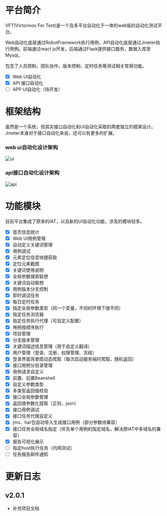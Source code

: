 # 平台简介
VFT(Victorinox For Test)是一个及多平台自动化于一体的web版的自动化测试平台。

Web自动化底层通过RobotFramework执行用例，API自动化底层通过Jmeter执行用例。前端通过react js开发，后端通过Flask提供接口服务，数据入库至Mysql。

包含了人员控制，团队协作，版本控制、定时任务等测试相关常用功能。

- [x] Web UI自动化
- [x] API 接口自动化
- [ ] APP UI自动化（待开发）

# 框架结构
虽然是一个系统，但其实接口自动化和UI自动化采取的两套独立的框架设计。
Jmeter本身对于接口自动化来说，还可以有更多的扩展。
### web ui自动化设计架构
![ui](/img/ui.png)

### api接口自动化设计架构
![api](/img/api.png)

# 功能模块
目前平台集成了原来的IAT，以及新的UI自动化功能，涉及的模块较多。

- [x] 首页信息统计
- [x] Web UI用例管理
- [x] 自动定义关键词管理
- [x] 用例调试
- [x] 元素定位信息快捷获取
- [x] 定位元素截图
- [x] 关键词使用说明
- [x] 全局参数搜索联想
- [x] 关键词自动联想
- [x] 用例版本分支控制
- [x] 即时调试任务
- [x] 每日定时任务
- [x] 指定全局参数类型（同一个变量，不同的环境下值不同）
- [x] 指定任务浏览器
- [x] 指定任务执行代理（可自定义配置）
- [x] 用例按顺序执行
- [x] 项目管理
- [x] 分支版本管理
- [x] 关键词描述信息管理（用于自定义翻译）
- [x] 用户管理（登录、注册、权限管理、冻结）
- [x] 登录界面背景图动态爬取（每次启动服务端时爬取，随机返回）
- [x] 接口用例分目录管理
- [x] 用例请求自定义
- [x] 前置、后置Beanshell
- [x] 自定义参数类型
- [x] 多类型返回值校验
- [x] 接口全局参数管理
- [x] 返回值参数化提取（正则，json）
- [x] 接口用例调试
- [x] 接口任务代理自定义
- [x] jmx、har包自动导入生成接口用例（部分参数待兼容）
- [x] 接口任务全局域名指定（优先单个用例的指定域名，解决原IAT中多域名的兼容）
- [x] 报告可视化展示
- [ ] 指定host执行任务（内网测试）
- [ ] 任务报告邮件通知

# 更新日志
## v2.0.1

- 补充项目文档

